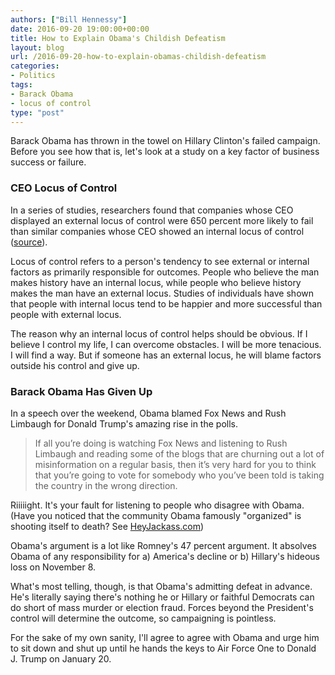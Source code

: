 ```yaml
---
authors: ["Bill Hennessy"]
date: 2016-09-20 19:00:00+00:00
title: How to Explain Obama's Childish Defeatism
layout: blog
url: /2016-09-20-how-to-explain-obamas-childish-defeatism
categories:
- Politics
tags:
- Barack Obama
- locus of control
type: "post"
---
```


Barack Obama has thrown in the towel on Hillary Clinton's failed campaign. Before you see how that is, let's look at a study on a key factor of business success or failure.



### CEO Locus of Control



In a series of studies, researchers found that companies whose CEO displayed an external locus of control were 650 percent more likely to fail than similar companies whose CEO showed an internal locus of control ([source](https://homepages.se.edu/cvonbergen/files/2013/01/CEO-Locus-of-Control-and-Small-Firm-Performance.pdf)).

Locus of control refers to a person's tendency to see external or internal factors as primarily responsible for outcomes. People who believe the man makes history have an internal locus, while people who believe history makes the man have an external locus. Studies of individuals have shown that people with internal locus tend to be happier and more successful than people with external locus.

The reason why an internal locus of control helps should be obvious. If I believe I control my life, I can overcome obstacles. I will be more tenacious. I will find a way. But if someone has an external locus, he will blame factors outside his control and give up.



### Barack Obama Has Given Up



In a speech over the weekend, Obama blamed Fox News and Rush Limbaugh for Donald Trump's amazing rise in the polls.



> If all you’re doing is watching Fox News and listening to Rush Limbaugh and reading some of the blogs that are churning out a lot of misinformation on a regular basis, then it’s very hard for you to think that you’re going to vote for somebody who you’ve been told is taking the country in the wrong direction.



Riiiiight. It's your fault for listening to people who disagree with Obama. (Have you noticed that the community Obama famously "organized" is shooting itself to death? See [HeyJackass.com](https://heyjackass.com))

Obama's argument is a lot like Romney's 47 percent argument. It absolves Obama of any responsibility for a) America's decline or b) Hillary's hideous loss on November 8.

What's most telling, though, is that Obama's admitting defeat in advance. He's literally saying there's nothing he or Hillary or faithful Democrats can do short of mass murder or election fraud. Forces beyond the President's control will determine the outcome, so campaigning is pointless.

For the sake of my own sanity, I'll agree to agree with Obama and urge him to sit down and shut up until he hands the keys to Air Force One to Donald J. Trump on January 20.


